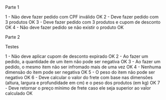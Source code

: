 Parte 1

1 - Não deve fazer pedido com CPF inválido OK
2 - Deve fazer pedido com 3 produtos OK
3 - Deve fazer pedido com 3 produtos e cupom de desconto OK
4 - Não deve fazer pedido se não existir o produto OK

Parte 2

Testes

1 - Não deve aplicar cupom de desconto expirado OK
2 - Ao fazer um pedido, a quantidade de um item não pode ser negativa OK
3 - Ao fazer um pedido, o mesmo item não ser infromado mais de uma vez OK
4 - Nenhuma dimensão do item pode ser negativa OK
5 - O peso do item não pode ser negativo OK
6 - Deve calcular o valor do frete com base nas dimensões (altura, largura e profundidade em cm) e o peso dos produtos (em kg) OK
7 - Deve retornar o preço mínimo de frete caso ele seja superior ao valor calculado OK
